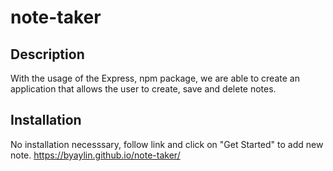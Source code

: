 # note-taker

## Description 

With the usage of the Express, npm package, we are able to create an application that allows the user to create, save and delete notes. 

## Installation

No installation necesssary, follow link and click on "Get Started" to add new note.
https://byaylin.github.io/note-taker/
